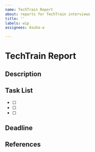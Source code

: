 ```yaml
---
name: TechTrain Report
about: reports for TechTrain interviews
title: ''
labels: wip
assignees: Asuha-a

---
```


# TechTrain Report

<!--- Issue title should contain the deadline --->

## Description

## Task List

- [ ] 
- [ ] 
- [ ] 

## Deadline

## References
